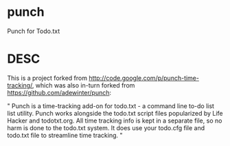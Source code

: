 punch
=====

Punch for Todo.txt

DESC
====
This is a project forked from http://code.google.com/p/punch-time-tracking/, which was also in-turn forked from https://github.com/adewinter/punch:


 " Punch is a time-tracking add-on for todo.txt - a command line to-do list list utility. Punch works alongside the todo.txt script files popularized by Life Hacker and todotxt.org. All time tracking info is kept in a separate file, so no harm is done to the todo.txt system. It does use your todo.cfg file and todo.txt file to streamline time tracking. "
